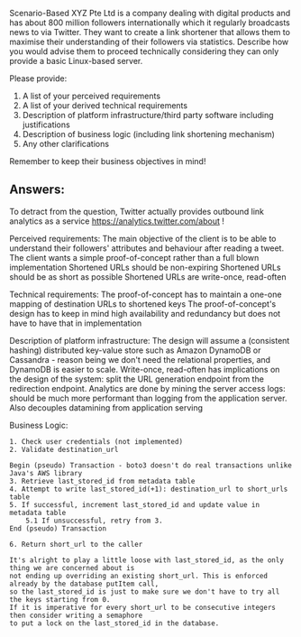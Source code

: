 Scenario-Based
XYZ Pte Ltd is a company dealing with digital products and has about 800 million followers internationally which it regularly broadcasts news to via Twitter. They want to create a link shortener that allows them to maximise their understanding of their followers via statistics. Describe how you would advise them to proceed technically considering they can only provide a basic Linux-based server.
 
Please provide:
1. A list of your perceived requirements
2. A list of your derived technical requirements
3. Description of platform infrastructure/third party software including justifications
4. Description of business logic (including link shortening mechanism)
5. Any other clarifications
 
Remember to keep their business objectives in mind!





Answers:
-----------------------------------------------------------------------------------------------
To detract from the question, Twitter actually provides outbound link analytics as a service
https://analytics.twitter.com/about !


Perceived requirements:
The main objective of the client is to be able to understand their followers' attributes and behaviour after reading a tweet.
The client wants a simple proof-of-concept rather than a full blown implementation
Shortened URLs should be non-expiring
Shortened URLs should be as short as possible
Shortened URLs are write-once, read-often

Technical requirements:
The proof-of-concept has to maintain a one-one mapping of destination URLs to shortened keys
The proof-of-concept's design has to keep in mind high availability and redundancy but does not have to have that in implementation

Description of platform infrastructure:
The design will assume a (consistent hashing) distributed key-value store such as Amazon DynamoDB or Cassandra - reason being we don't need the relational properties, and DynamoDB is easier to scale.
Write-once, read-often has implications on the design of the system: split the URL generation endpoint from the redirection endpoint.
Analytics are done by mining the server access logs: should be much more performant than logging from the application server. Also decouples datamining from application serving


Business Logic:

    1. Check user credentials (not implemented)
    2. Validate destination_url
    
    Begin (pseudo) Transaction - boto3 doesn't do real transactions unlike Java's AWS library
    3. Retrieve last_stored_id from metadata table
    4. Attempt to write last_stored_id(+1): destination_url to short_urls table
    5. If successful, increment last_stored_id and update value in metadata table
        5.1 If unsuccessful, retry from 3.
    End (pseudo) Transaction
    
    6. Return short_url to the caller
    
    It's alright to play a little loose with last_stored_id, as the only thing we are concerned about is
    not ending up overriding an existing short_url. This is enforced already by the database putItem call,
    so the last_stored_id is just to make sure we don't have to try all the keys starting from 0.
    If it is imperative for every short_url to be consecutive integers then consider writing a semaphore 
    to put a lock on the last_stored_id in the database.


